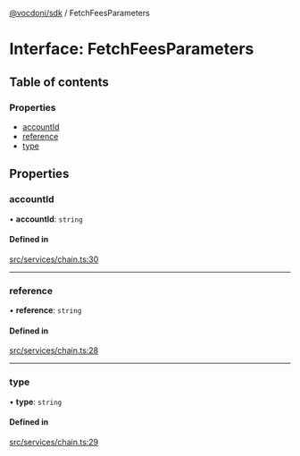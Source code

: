 [@vocdoni/sdk](/sdk) / FetchFeesParameters

# Interface: FetchFeesParameters

## Table of contents

### Properties

- [accountId](FetchFeesParameters#accountid)
- [reference](FetchFeesParameters#reference)
- [type](FetchFeesParameters#type)

## Properties

### accountId

• **accountId**: `string`

#### Defined in

[src/services/chain.ts:30](https://github.com/vocdoni/vocdoni-sdk/blob/179c92b4cecfec787d968dc02b519f64ee15c5d3/src/services/chain.ts#L30)

___

### reference

• **reference**: `string`

#### Defined in

[src/services/chain.ts:28](https://github.com/vocdoni/vocdoni-sdk/blob/179c92b4cecfec787d968dc02b519f64ee15c5d3/src/services/chain.ts#L28)

___

### type

• **type**: `string`

#### Defined in

[src/services/chain.ts:29](https://github.com/vocdoni/vocdoni-sdk/blob/179c92b4cecfec787d968dc02b519f64ee15c5d3/src/services/chain.ts#L29)
